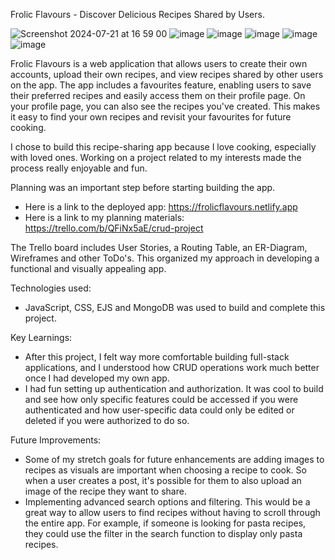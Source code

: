 Frolic Flavours - Discover Delicious Recipes Shared by Users. 

![Screenshot 2024-07-21 at 16 59 00](https://github.com/user-attachments/assets/1d6e9053-f603-48a8-ba5d-eed9b5e82510)
![image](https://github.com/user-attachments/assets/c9881ae5-87a7-40ae-92e7-a0faa1cd4a53)
![image](https://github.com/user-attachments/assets/53f12422-fbd4-4236-a40b-6494cb7a19b7)
![image](https://github.com/user-attachments/assets/4cd104b6-9796-455a-8c2c-9ea59f5a9d3b)
![image](https://github.com/user-attachments/assets/5ea9ccc7-385a-45c5-9b25-3fda31852886)
![image](https://github.com/user-attachments/assets/414d68f0-bfe1-47cc-8fd8-4180d3771051)


Frolic Flavours is a web application that allows users to create their own accounts, upload their own recipes, and view recipes shared by other users on the app. 
The app includes a favourites feature, enabling users to save their preferred recipes and easily access them on their profile page. 
On your profile page, you can also see the recipes you've created.
This makes it easy to find your own recipes and revisit your favourites for future cooking.

I chose to build this recipe-sharing app because I love cooking, especially with loved ones. Working on a project related to my interests made the process really enjoyable and fun.

Planning was an important step before starting building the app.
- Here is a link to the deployed app: https://frolicflavours.netlify.app
- Here is a link to my planning materials: https://trello.com/b/QFiNx5aE/crud-project 

The Trello board includes User Stories, a Routing Table, an ER-Diagram, Wireframes and other ToDo's. This organized my approach in developing a functional and visually appealing app.

Technologies used:
- JavaScript, CSS, EJS and MongoDB was used to build and complete this project.

Key Learnings:
- After this project, I felt way more comfortable building full-stack applications, and I understood how CRUD operations work much better once I had developed my own app.
- I had fun setting up authentication and authorization. It was cool to build and see how only specific features could be accessed if you were authenticated and how user-specific data could only be edited or deleted if you were authorized to do so.

Future Improvements:
- Some of my stretch goals for future enhancements are adding images to recipes as visuals are important when choosing a recipe to cook. So when a user creates a post, it's possible for them to also upload an image of the recipe they want to share.
- Implementing advanced search options and filtering. This would be a great way to allow users to find recipes without having to scroll through the entire app. For example, if someone is looking for pasta recipes, they could use the filter in the search function to display only pasta recipes.

